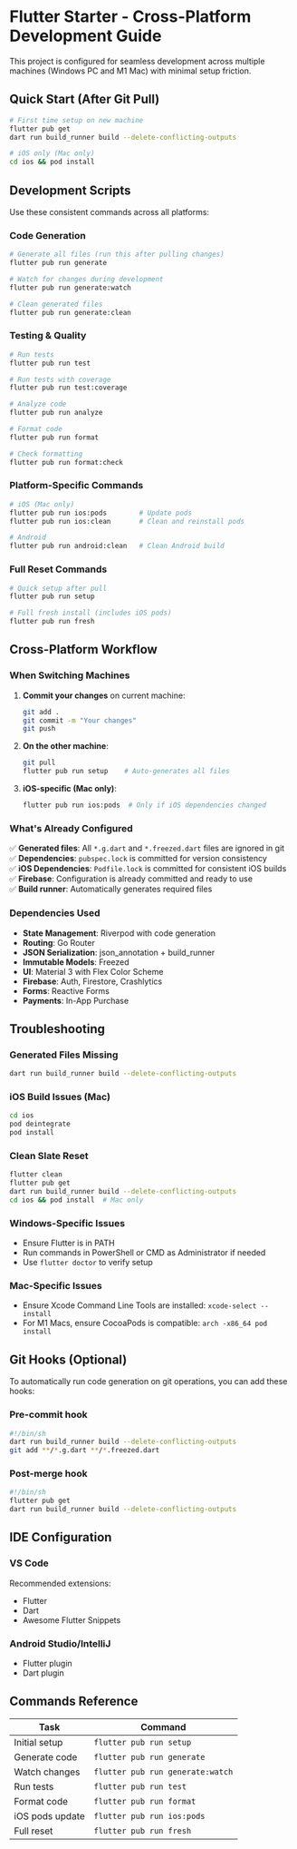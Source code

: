 # Flutter Starter - Cross-Platform Development Guide

This project is configured for seamless development across multiple machines (Windows PC and M1 Mac) with minimal setup friction.

## Quick Start (After Git Pull)

```bash
# First time setup on new machine
flutter pub get
dart run build_runner build --delete-conflicting-outputs

# iOS only (Mac only)
cd ios && pod install
```

## Development Scripts

Use these consistent commands across all platforms:

### Code Generation
```bash
# Generate all files (run this after pulling changes)
flutter pub run generate

# Watch for changes during development  
flutter pub run generate:watch

# Clean generated files
flutter pub run generate:clean
```

### Testing & Quality
```bash
# Run tests
flutter pub run test

# Run tests with coverage
flutter pub run test:coverage

# Analyze code
flutter pub run analyze

# Format code
flutter pub run format

# Check formatting
flutter pub run format:check
```

### Platform-Specific Commands
```bash
# iOS (Mac only)
flutter pub run ios:pods        # Update pods
flutter pub run ios:clean       # Clean and reinstall pods

# Android
flutter pub run android:clean   # Clean Android build
```

### Full Reset Commands
```bash
# Quick setup after pull
flutter pub run setup

# Full fresh install (includes iOS pods)
flutter pub run fresh
```

## Cross-Platform Workflow

### When Switching Machines

1. **Commit your changes** on current machine:
   ```bash
   git add .
   git commit -m "Your changes"
   git push
   ```

2. **On the other machine**:
   ```bash
   git pull
   flutter pub run setup    # Auto-generates all files
   ```

3. **iOS-specific (Mac only)**:
   ```bash
   flutter pub run ios:pods  # Only if iOS dependencies changed
   ```

### What's Already Configured

✅ **Generated files**: All `*.g.dart` and `*.freezed.dart` files are ignored in git  
✅ **Dependencies**: `pubspec.lock` is committed for version consistency  
✅ **iOS Dependencies**: `Podfile.lock` is committed for consistent iOS builds  
✅ **Firebase**: Configuration is already committed and ready to use  
✅ **Build runner**: Automatically generates required files  

### Dependencies Used

- **State Management**: Riverpod with code generation
- **Routing**: Go Router  
- **JSON Serialization**: json_annotation + build_runner
- **Immutable Models**: Freezed
- **UI**: Material 3 with Flex Color Scheme
- **Firebase**: Auth, Firestore, Crashlytics
- **Forms**: Reactive Forms
- **Payments**: In-App Purchase

## Troubleshooting

### Generated Files Missing
```bash
dart run build_runner build --delete-conflicting-outputs
```

### iOS Build Issues (Mac)
```bash
cd ios
pod deintegrate
pod install
```

### Clean Slate Reset
```bash
flutter clean
flutter pub get
dart run build_runner build --delete-conflicting-outputs
cd ios && pod install  # Mac only
```

### Windows-Specific Issues
- Ensure Flutter is in PATH
- Run commands in PowerShell or CMD as Administrator if needed
- Use `flutter doctor` to verify setup

### Mac-Specific Issues  
- Ensure Xcode Command Line Tools are installed: `xcode-select --install`
- For M1 Macs, ensure CocoaPods is compatible: `arch -x86_64 pod install`

## Git Hooks (Optional)

To automatically run code generation on git operations, you can add these hooks:

### Pre-commit hook
```bash
#!/bin/sh
dart run build_runner build --delete-conflicting-outputs
git add **/*.g.dart **/*.freezed.dart
```

### Post-merge hook  
```bash
#!/bin/sh
flutter pub get
dart run build_runner build --delete-conflicting-outputs
```

## IDE Configuration

### VS Code
Recommended extensions:
- Flutter
- Dart
- Awesome Flutter Snippets

### Android Studio/IntelliJ
- Flutter plugin
- Dart plugin

## Commands Reference

| Task | Command |
|------|---------|
| Initial setup | `flutter pub run setup` |
| Generate code | `flutter pub run generate` |
| Watch changes | `flutter pub run generate:watch` |
| Run tests | `flutter pub run test` |
| Format code | `flutter pub run format` |
| iOS pods update | `flutter pub run ios:pods` |
| Full reset | `flutter pub run fresh` |